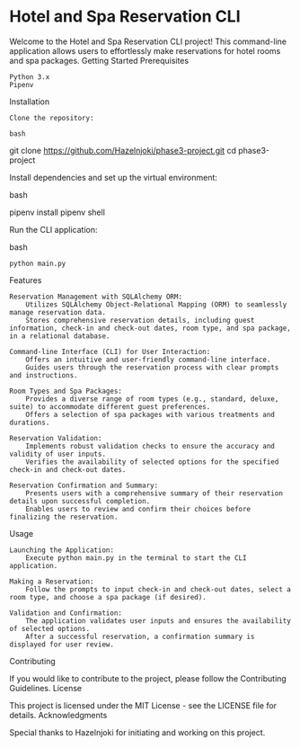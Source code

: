 # Hotel and Spa Reservation CLI

Welcome to the Hotel and Spa Reservation CLI project! This command-line application allows users to effortlessly make reservations for hotel rooms and spa packages.
Getting Started
Prerequisites

    Python 3.x
    Pipenv

Installation

    Clone the repository:

    bash

git clone https://github.com/Hazelnjoki/phase3-project.git
cd phase3-project

Install dependencies and set up the virtual environment:

bash

pipenv install
pipenv shell

Run the CLI application:

bash

    python main.py

Features

    Reservation Management with SQLAlchemy ORM:
        Utilizes SQLAlchemy Object-Relational Mapping (ORM) to seamlessly manage reservation data.
        Stores comprehensive reservation details, including guest information, check-in and check-out dates, room type, and spa package, in a relational database.

    Command-line Interface (CLI) for User Interaction:
        Offers an intuitive and user-friendly command-line interface.
        Guides users through the reservation process with clear prompts and instructions.

    Room Types and Spa Packages:
        Provides a diverse range of room types (e.g., standard, deluxe, suite) to accommodate different guest preferences.
        Offers a selection of spa packages with various treatments and durations.

    Reservation Validation:
        Implements robust validation checks to ensure the accuracy and validity of user inputs.
        Verifies the availability of selected options for the specified check-in and check-out dates.

    Reservation Confirmation and Summary:
        Presents users with a comprehensive summary of their reservation details upon successful completion.
        Enables users to review and confirm their choices before finalizing the reservation.

Usage

    Launching the Application:
        Execute python main.py in the terminal to start the CLI application.

    Making a Reservation:
        Follow the prompts to input check-in and check-out dates, select a room type, and choose a spa package (if desired).

    Validation and Confirmation:
        The application validates user inputs and ensures the availability of selected options.
        After a successful reservation, a confirmation summary is displayed for user review.

Contributing

If you would like to contribute to the project, please follow the Contributing Guidelines.
License

This project is licensed under the MIT License - see the LICENSE file for details.
Acknowledgments

Special thanks to Hazelnjoki for initiating and working on this project.
